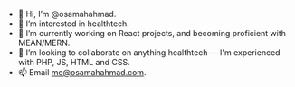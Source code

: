 - 👋 Hi, I’m @osamahahmad.
- 👀 I’m interested in healthtech.
- 🌱 I’m currently working on React projects, and becoming proficient with MEAN/MERN.
- 💞️ I’m looking to collaborate on anything healthtech — I'm experienced with PHP, JS, HTML and CSS.
- 📫 Email me@osamahahmad.com.

<!---
osamahahmad/osamahahmad is a ✨ special ✨ repository because its `README.md` (this file) appears on your GitHub profile.
You can click the Preview link to take a look at your changes.
--->
